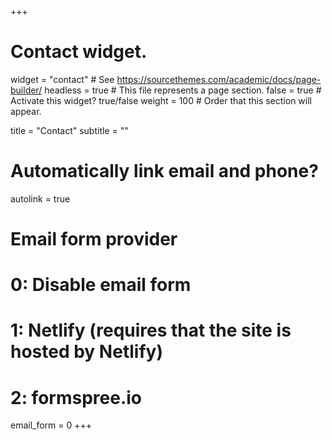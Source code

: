 +++
# Contact widget.
widget = "contact"  # See https://sourcethemes.com/academic/docs/page-builder/
headless = true  # This file represents a page section.
false = true  # Activate this widget? true/false
weight = 100  # Order that this section will appear.

title = "Contact"
subtitle = ""

# Automatically link email and phone?
autolink = true

# Email form provider
#   0: Disable email form
#   1: Netlify (requires that the site is hosted by Netlify)
#   2: formspree.io
email_form = 0
+++

